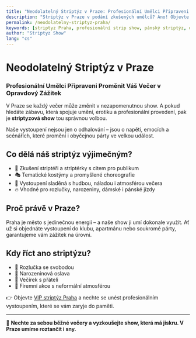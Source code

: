 ```yaml
---
title: "Neodolatelný Striptýz v Praze: Profesionální Umělci Připraveni Proměnit Váš Večer v Opravdový Zážitek"
description: "Striptýz v Praze v podání zkušených umělců? Ano! Objevte vzrušující vystoupení, které dodají vaší párty energii, vášeň i vkus. Profesionální show na míru."
permalink: /neodolatelny-striptyz-praha/
keywords: [striptyz Praha, profesionální strip show, pánský striptýz, dámský striptýz, erotické vystoupení, rozlučka Praha]
author: "Striptyz Show"
lang: "cs"
---
```


# Neodolatelný Striptýz v Praze  
### Profesionální Umělci Připraveni Proměnit Váš Večer v Opravdový Zážitek

V Praze se každý večer může změnit v nezapomenutnou show. A pokud hledáte zábavu, která spojuje umění, erotiku a profesionální provedení, pak je **striptyzová show** tou správnou volbou. 

Naše vystoupení nejsou jen o odhalování – jsou o napětí, emocích a scénářích, které promění i obyčejnou párty ve velkou událost.

## Co dělá náš striptýz výjimečným?

- 🕺 Zkušení striptéři a striptérky s citem pro publikum  
- 🎭 Tematické kostýmy a promyšlené choreografie  
- 🎵 Vystoupení sladěná s hudbou, náladou i atmosférou večera  
- 🔥 Vhodné pro rozlučky, narozeniny, dámské i pánské jízdy

## Proč právě v Praze?

Praha je město s jedinečnou energií – a naše show ji umí dokonale využít. Ať už si objednáte vystoupení do klubu, apartmánu nebo soukromé párty, garantujeme vám zážitek na úrovni.

## Kdy říct ano striptýzu?

- 👰 Rozlučka se svobodou  
- 🎉 Narozeninová oslava  
- 🥂 Večírek s přáteli  
- 💼 Firemní akce s neformální atmosférou

👉 Objevte [VIP striptýz Praha](https://www.striptyz-show.cz/striptyz-praha/) a nechte se unést profesionálním vystoupením, které se vám zaryje do paměti.

---

💃 **Nechte za sebou běžné večery a vyzkoušejte show, která má jiskru. V Praze umíme roztančit i sny.**
